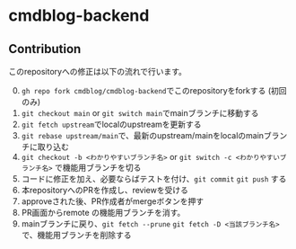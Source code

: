 # cmdblog-backend

## Contribution

このrepositoryへの修正は以下の流れで行います。

0. `gh repo fork cmdblog/cmdblog-backend`でこのrepositoryをforkする (初回のみ)
1. `git checkout main` or `git switch main`でmainブランチに移動する
2. `git fetch upstream`でlocalのupstreamを更新する
3. `git rebase upstream/main`で、最新のupstream/mainをlocalのmainブランチに取り込む
4. `git checkout -b <わかりやすいブランチ名>` or `git switch -c <わかりやすいブランチ名>` で機能用ブランチを切る
5. コードに修正を加え、必要ならばテストを付け、`git commit` `git push` する
6. 本repositoryへのPRを作成し、reviewを受ける
7. approveされた後、PR作成者がmergeボタンを押す
8. PR画面からremote の機能用ブランチを消す。
9. mainブランチに戻り、`git fetch --prune` `git fetch -D <当該ブランチ名>` で、機能用ブランチを削除する
